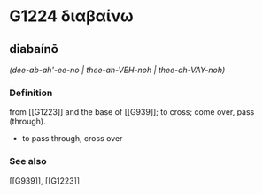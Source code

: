 # G1224 διαβαίνω

## diabaínō

_(dee-ab-ah'-ee-no | thee-ah-VEH-noh | thee-ah-VAY-noh)_

### Definition

from [[G1223]] and the base of [[G939]]; to cross; come over, pass (through).

- to pass through, cross over

### See also

[[G939]], [[G1223]]

